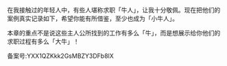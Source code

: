 在我接触过的年轻人中，有些人堪称求职「牛人」，让我十分敬佩。现在把他们的案例真实记录如下，希望你能有所借鉴，至少也成为「小牛人」。

本章的重点不是说这些主人公所找到的工作有多么「牛」，而是想展示给你他们的求职过程有多么「大牛」！

备案号:YXX1QZKkk2GsMBZY3DFb8lX